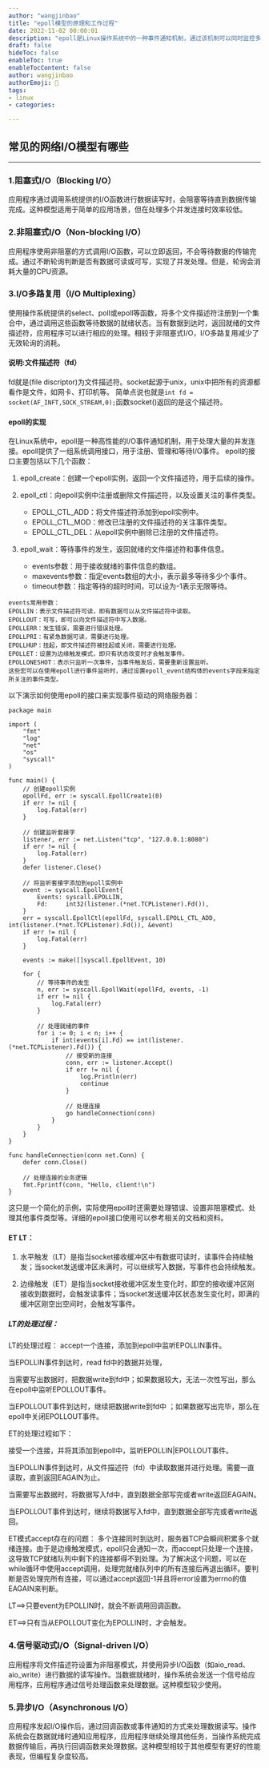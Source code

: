 ```yaml
---
author: "wangjinbao"
title: "epoll模型的原理和工作过程"
date: 2022-11-02 00:00:01
description: "epoll是Linux操作系统中的一种事件通知机制，通过该机制可以同时监控多个文件描述符上的事件"
draft: false
hideToc: false
enableToc: true
enableTocContent: false
author: wangjinbao
authorEmoji: 👻
tags: 
- linux
- categories:

---
```



## 常见的网络I/O模型有哪些
------------------------------------------------
###  1.阻塞式I/O（Blocking I/O）
应用程序通过调用系统提供的I/O函数进行数据读写时，会阻塞等待直到数据传输完成。这种模型适用于简单的应用场景，但在处理多个并发连接时效率较低。

###  2.非阻塞式I/O（Non-blocking I/O）
应用程序使用非阻塞的方式调用I/O函数，可以立即返回，不会等待数据的传输完成。通过不断轮询判断是否有数据可读或可写，实现了并发处理。但是，轮询会消耗大量的CPU资源。

###  3.I/O多路复用（I/O Multiplexing）
使用操作系统提供的select、poll或epoll等函数，将多个文件描述符注册到一个集合中，通过调用这些函数等待数据的就绪状态。当有数据到达时，返回就绪的文件描述符，应用程序可以进行相应的处理。相较于非阻塞式I/O，I/O多路复用减少了无效轮询的消耗。
#### 说明:文件描述符（fd）
fd就是(file discriptor)为文件描述符。socket起源于unix，unix中把所有的资源都看作是文件，如网卡、打印机等。
简单点说也就是` int fd = socket(AF_INFT,SOCK_STREAM,0); `函数socket()返回的是这个描述符。

####  epoll的实现
在Linux系统中，epoll是一种高性能的I/O事件通知机制，用于处理大量的并发连接。epoll提供了一组系统调用接口，用于注册、管理和等待I/O事件。
epoll的接口主要包括以下几个函数：

1. epoll_create：创建一个epoll实例，返回一个文件描述符，用于后续的操作。

2. epoll_ctl：向epoll实例中注册或删除文件描述符，以及设置关注的事件类型。

   + EPOLL_CTL_ADD：将文件描述符添加到epoll实例中。
   + EPOLL_CTL_MOD：修改已注册的文件描述符的关注事件类型。
   + EPOLL_CTL_DEL：从epoll实例中删除已注册的文件描述符。

3. epoll_wait：等待事件的发生，返回就绪的文件描述符和事件信息。

   + events参数：用于接收就绪的事件信息的数组。
   + maxevents参数：指定events数组的大小，表示最多等待多少个事件。
   + timeout参数：指定等待的超时时间，可以设为-1表示无限等待。

```shell
events常用参数：
EPOLLIN：表示文件描述符可读，即有数据可以从文件描述符中读取。
EPOLLOUT：可写，即可以向文件描述符中写入数据。
EPOLLERR：发生错误，需要进行错误处理。
EPOLLPRI：有紧急数据可读，需要进行处理。
EPOLLHUP：挂起，即文件描述符被挂起或关闭，需要进行处理。
EPOLLET：设置为边缘触发模式，即只有状态改变时才会触发事件。
EPOLLONESHOT：表示只监听一次事件，当事件触发后，需要重新设置监听。
这些宏可以在使用epoll进行事件监听时，通过设置epoll_event结构体的events字段来指定所关注的事件类型。
```
以下演示如何使用epoll的接口来实现事件驱动的网络服务器：
```golang
package main

import (
	"fmt"
	"log"
	"net"
	"os"
	"syscall"
)

func main() {
	// 创建epoll实例
	epollFd, err := syscall.EpollCreate1(0)
	if err != nil {
		log.Fatal(err)
	}

	// 创建监听套接字
	listener, err := net.Listen("tcp", "127.0.0.1:8080")
	if err != nil {
		log.Fatal(err)
	}
	defer listener.Close()

	// 将监听套接字添加到epoll实例中
	event := syscall.EpollEvent{
		Events: syscall.EPOLLIN,
		Fd:     int32(listener.(*net.TCPListener).Fd()),
	}
	err = syscall.EpollCtl(epollFd, syscall.EPOLL_CTL_ADD, int(listener.(*net.TCPListener).Fd()), &event)
	if err != nil {
		log.Fatal(err)
	}

	events := make([]syscall.EpollEvent, 10)

	for {
		// 等待事件的发生
		n, err := syscall.EpollWait(epollFd, events, -1)
		if err != nil {
			log.Fatal(err)
		}

		// 处理就绪的事件
		for i := 0; i < n; i++ {
			if int(events[i].Fd) == int(listener.(*net.TCPListener).Fd()) {
				// 接受新的连接
				conn, err := listener.Accept()
				if err != nil {
					log.Println(err)
					continue
				}

				// 处理连接
				go handleConnection(conn)
			}
		}
	}
}

func handleConnection(conn net.Conn) {
	defer conn.Close()

	// 处理连接的业务逻辑
	fmt.Fprintf(conn, "Hello, client!\n")
}
```
这只是一个简化的示例，实际使用epoll时还需要处理错误、设置非阻塞模式、处理其他事件类型等。详细的epoll接口使用可以参考相关的文档和资料。

#### ET LT：
1. 水平触发（LT）是指当socket接收缓冲区中有数据可读时，读事件会持续触发；当socket发送缓冲区未满时，可以继续写入数据，写事件也会持续触发。

2. 边缘触发（ET）是指当socket接收缓冲区发生变化时，即空的接收缓冲区刚接收到数据时，会触发读事件；当socket发送缓冲区状态发生变化时，即满的缓冲区刚空出空间时，会触发写事件。

##### LT的处理过程：
LT的处理过程：
accept一个连接，添加到epoll中监听EPOLLIN事件。

当EPOLLIN事件到达时，read fd中的数据并处理，

当需要写出数据时，把数据write到fd中；如果数据较大，无法一次性写出，那么在epoll中监听EPOLLOUT事件。

当EPOLLOUT事件到达时，继续把数据write到fd中 ；如果数据写出完毕，那么在epoll中关闭EPOLLOUT事件。

ET的处理过程如下：

接受一个连接，并将其添加到epoll中，监听EPOLLIN|EPOLLOUT事件。

当EPOLLIN事件到达时，从文件描述符（fd）中读取数据并进行处理。需要一直读取，直到返回EAGAIN为止。

当需要写出数据时，将数据写入fd中，直到数据全部写完或者write返回EAGAIN。

当EPOLLOUT事件到达时，继续将数据写入fd中，直到数据全部写完或者write返回。

ET模式accept存在的问题：
多个连接同时到达时，服务器TCP会瞬间积累多个就绪连接。由于是边缘触发模式，epoll只会通知一次，而accept只处理一个连接，这导致TCP就绪队列中剩下的连接都得不到处理。为了解决这个问题，可以在while循环中使用accept调用，处理完就绪队列中的所有连接后再退出循环。要判断是否处理完所有连接，可以通过accept返回-1并且将error设置为errno的值EAGAIN来判断。

LT==>只要event为EPOLLIN时，就会不断调用回调函数。

ET==>只有当从EPOLLOUT变化为EPOLLIN时，才会触发。
###  4.信号驱动式I/O（Signal-driven I/O）
应用程序将文件描述符设置为非阻塞模式，并使用异步I/O函数（如aio_read、aio_write）进行数据的读写操作。当数据就绪时，操作系统会发送一个信号给应用程序，应用程序通过信号处理函数来处理数据。这种模型较少使用。

###  5.异步I/O（Asynchronous I/O）
应用程序发起I/O操作后，通过回调函数或事件通知的方式来处理数据读写。操作系统会在数据就绪时通知应用程序，应用程序继续处理其他任务，当操作系统完成数据传输后，再执行回调函数来处理数据。这种模型相较于其他模型有更好的性能表现，但编程复杂度较高。


